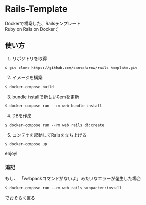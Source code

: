 # Rails-Template

Dockerで構築した、Railsテンプレート  
Ruby on Rails on Docker :)  

## 使い方

1. リポジトリを取得
```
$ git clone https://github.com/santakurow/rails-template.git
```
2. イメージを構築
```
$ docker-compose build
```
3. bundle installで新しいGemを更新
```
$ docker-compose run --rm web bundle install
```
4. DBを作成
```
$ docker-compose run --rm web rails db:create
```
5. コンテナを起動してRailsを立ち上げる
```
$ docker-compose up
```

enjoy!


### 追記
もし、 「webpackコマンドがないよ」みたいなエラーが発生した場合
```
$ docker-compose run --rm web rails webpacker:install
```
でおそらく直る
